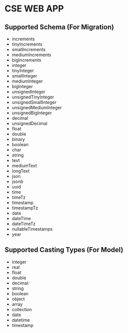 # CSE WEB APP

## Supported Schema (For Migration)

- increments
- tinyIncrements
- smallIncrements
- mediumIncrements
- bigIncrements
- integer
- tinyInteger
- smallInteger
- mediumInteger
- bigInteger
- unsignedInteger
- unsignedTinyInteger
- unsignedSmallInteger
- unsignedMediumInteger
- unsignedBigInteger
- decimal
- unsignedDecimal
- float
- double
- binary
- boolean
- char
- string
- text
- mediumText
- longText
- json
- jsonb
- uuid
- time
- timeTz
- timestamp
- timestampTz
- date
- dateTime
- dateTimeTz
- nullableTimestamps
- year

## Supported Casting Types (For Model)

- integer
- real 
- float 
- double
- decimal:<digits>
- string 
- boolean
- object
- array
- collection
- date
- datetime
- timestamp
